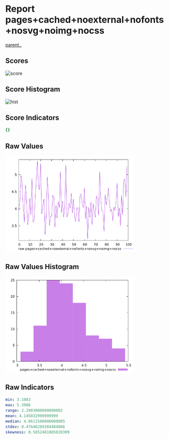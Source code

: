 # Report pages+cached+noexternal+nofonts+nosvg+noimg+nocss

[parent..](./..)  


## Scores

![score](./score.png)  

## Score Histogram

![hist](./hist.png)  

## Score Indicators

```yaml
{}

```

## Raw Values

![raw](./raw.png)  

## Raw Values Histogram

![raw hist](./raw_hist.png)  

## Raw Indicators

```yaml
min: 3.1083
max: 5.3986
range: 2.2903000000000002
mean: 4.145832999999999
median: 4.0611500000000005
stdev: 0.47646289384484086
skewness: 0.5852481085020309

```

<style>
  img {
    max-width: 80%;
  }
</style>
      
